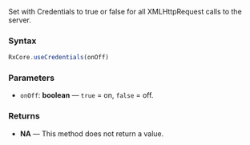 Set with Credentials to true or false for all XMLHttpRequest calls to the server.

### Syntax

```typescript
RxCore.useCredentials(onOff)
```

### Parameters

- `onOff`: **boolean** — `true` = on, `false` = off.

### Returns

- **NA** — This method does not return a value.